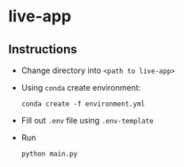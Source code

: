 # live-app

## Instructions

- Change directory into `<path to live-app>`

- Using `conda` create environment:
    ```shell
    conda create -f environment.yml
    ```

- Fill out `.env` file using `.env-template`  

- Run
    ```shell
    python main.py
    ```
